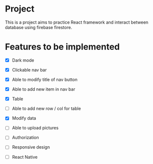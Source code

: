 # Project

This is a project aims to practice React framework and interact between database using firebase firestore.

# Features to be implemented

- [x] Dark mode

- [x] Clickable nav bar

- [x] Able to modify title of nav button

- [x] Able to add new item in nav bar

- [x] Table

- [ ] Able to add new row / col for table

- [x] Modify data

- [ ] Able to upload pictures

- [ ] Authorization

- [ ] Responsive design

- [ ] React Native

